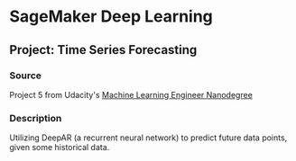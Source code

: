 # SageMaker Deep Learning

## Project: Time Series Forecasting

### Source

Project 5 from Udacity's [Machine Learning Engineer Nanodegree](https://www.udacity.com/course/machine-learning-engineer-nanodegree--nd009t)

### Description

Utilizing DeepAR (a recurrent neural network) to predict future data points, given some historical data.
